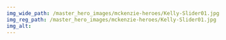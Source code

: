 ```yaml
---
img_wide_path: /master_hero_images/mckenzie-heroes/Kelly-Slider01.jpg
img_reg_path: /master_hero_images/mckenzie-heroes/Kelly-Slider01.jpg
img_alt:
---
```


